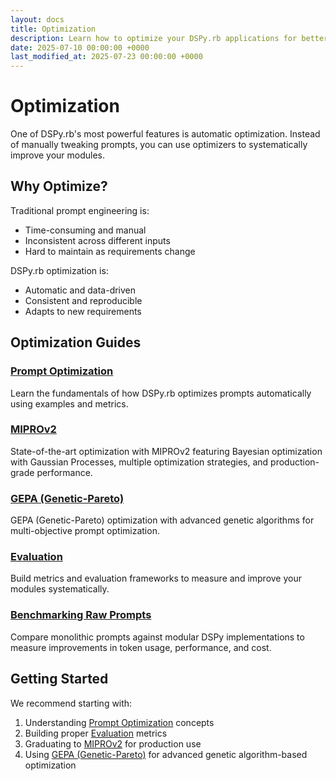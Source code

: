 ```yaml
---
layout: docs
title: Optimization
description: Learn how to optimize your DSPy.rb applications for better performance
date: 2025-07-10 00:00:00 +0000
last_modified_at: 2025-07-23 00:00:00 +0000
---
```

# Optimization

One of DSPy.rb's most powerful features is automatic optimization. Instead of manually tweaking prompts, you can use optimizers to systematically improve your modules.

## Why Optimize?

Traditional prompt engineering is:
- Time-consuming and manual
- Inconsistent across different inputs
- Hard to maintain as requirements change

DSPy.rb optimization is:
- Automatic and data-driven
- Consistent and reproducible
- Adapts to new requirements

## Optimization Guides

### [Prompt Optimization](./prompt-optimization/)
Learn the fundamentals of how DSPy.rb optimizes prompts automatically using examples and metrics.

### [MIPROv2](./miprov2/)
State-of-the-art optimization with MIPROv2 featuring Bayesian optimization with Gaussian Processes, multiple optimization strategies, and production-grade performance.

### [GEPA (Genetic-Pareto)](./gepa/)
GEPA (Genetic-Pareto) optimization with advanced genetic algorithms for multi-objective prompt optimization.

### [Evaluation](./evaluation/)
Build metrics and evaluation frameworks to measure and improve your modules systematically.

### [Benchmarking Raw Prompts](./benchmarking-raw-prompts/)
Compare monolithic prompts against modular DSPy implementations to measure improvements in token usage, performance, and cost.

## Getting Started

We recommend starting with:
1. Understanding [Prompt Optimization](./prompt-optimization/) concepts
2. Building proper [Evaluation](./evaluation/) metrics
3. Graduating to [MIPROv2](./miprov2/) for production use
4. Using [GEPA (Genetic-Pareto)](./gepa/) for advanced genetic algorithm-based optimization
